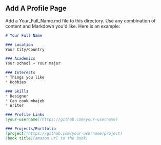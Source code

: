 ## Add A Profile Page
Add a Your_Full_Name.md file to this directory. Use any combination of content and Markdown you'd like. Here is an example:

```markdown
# Your Full Name

### Location
Your City/Country

### Academics
Your school + Your major

### Interests
* Things you like
* Hobbies

### Skills
* Designer
* Can cook mhajeb
* Writer

### Profile Links
[your-username](https://github.com/your-username)

### Projects/Portfolio
[project](https://github.com/your-username/project)
[book title](amazon url to the book)
```
